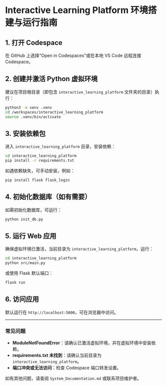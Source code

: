 # Interactive Learning Platform 环境搭建与运行指南

## 1. 打开 Codespace
在 GitHub 上选择“Open in Codespaces”或在本地 VS Code 远程连接 Codespace。

## 2. 创建并激活 Python 虚拟环境
建议在项目根目录（即包含 `interactive_learning_platform` 文件夹的目录）执行：

```bash
python3 -m venv .venv
cd /workspaces/interactive_learning_platform
source .venv/bin/activate
```

## 3. 安装依赖包
进入 `interactive_learning_platform` 目录，安装依赖：

```bash
cd interactive_learning_platform
pip install -r requirements.txt
```

如遇依赖缺失，可手动安装，例如：
```bash
pip install flask flask_login
```

## 4. 初始化数据库（如有需要）
如需初始化数据库，可运行：
```bash
python init_db.py
```

## 5. 运行 Web 应用
确保虚拟环境已激活，当前目录为 `interactive_learning_platform`，运行：
```bash
cd interactive_learning_platform
python src/main.py
```

或使用 Flask 默认端口：
```bash
flask run
```

## 6. 访问应用
默认运行在 `http://localhost:5000`，可在浏览器中访问。

---

### 常见问题
- **ModuleNotFoundError**：请确认已激活虚拟环境，并在虚拟环境中安装依赖。
- **requirements.txt 未找到**：请确认当前目录为 `interactive_learning_platform`。
- **端口冲突或无法访问**：检查 Codespace 端口转发设置。

如有其他问题，请查阅 `System_Documentation.md` 或联系项目维护者。
